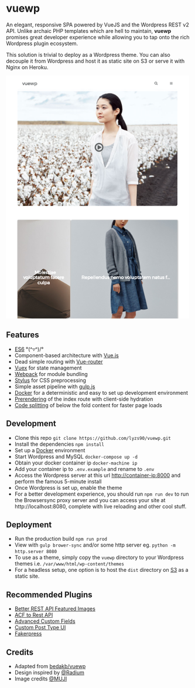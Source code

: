 # vuewp

An elegant, responsive SPA powered by VueJS and the Wordpress REST v2 API. Unlike archaic PHP templates which are hell to maintain, **vuewp** promises great developer experience while allowing you to tap onto the rich Wordpress plugin ecosystem.

This solution is trivial to deploy as a Wordpress theme. You can also decouple it from Wordpress and host it as static site on S3 or serve it with Nginx on Heroku.

<img src="./wp-content/themes/vuewp/screenshot.png" width="500">

## Features
- [ES6](https://github.com/lukehoban/es6features) °\(^▿^)/°
- Component-based architecture with [Vue.js](https://vuejs.org/)
- Dead simple routing with [Vue-router](https://router.vuejs.org/en/essentials/getting-started.html)
- [Vuex](https://vuex.vuejs.org/en/intro.html) for state management
- [Webpack](https://webpack.js.org/) for module bundling
- [Stylus](http://stylus-lang.com/) for CSS preprocessing
- Simple asset pipeline with [gulp.js](https://gulpjs.com/)
- [Docker](https://www.docker.com/what-docker) for a deterministic and easy to set up development environment
- [Prerendering](https://github.com/chrisvfritz/prerender-spa-plugin) of the index route with client-side hydration
- [Code splitting](https://webpack.js.org/guides/code-splitting/) of below the fold content for faster page loads


## Development

- Clone this repo `git clone https://github.com/lyzs90/vuewp.git`
- Install the dependencies `npm install`
- Set up a [Docker](https://www.docker.com/community-edition) environment
- Start Wordpress and MySQL `docker-compose up -d`
- Obtain your docker container ip `docker-machine ip`
- Add your container ip to `.env.example` and rename to `.env`
- Access the Wordpress server at this url [http://container-ip:8000](http://container-ip:8000) and perform the famous 5-minute install
- Once Wordpress is set up, enable the theme
- For a better development experience, you should run `npm run dev` to run the Browsersync proxy server and you can access your site at http://localhost:8080, complete with live reloading and other cool stuff.

## Deployment

- Run the production build `npm run prod`
- View with `gulp brower-sync` and/or some http server eg. `python -m http.server 8080`
- To use as a theme, simply copy the `vuewp` directory to your Wordpress themes i.e. `/var/www/html/wp-content/themes`
- For a headless setup, one option is to host the `dist` directory on [S3](http://docs.aws.amazon.com/AmazonS3/latest/dev/WebsiteHosting.html) as a static site.

## Recommended Plugins

- [Better REST API Featured Images](https://wordpress.org/plugins/better-rest-api-featured-images/)
- [ACF to Rest API](https://wordpress.org/plugins/acf-to-rest-api/)
- [Advanced Custom Fields](https://wordpress.org/plugins/advanced-custom-fields/)
- [Custom Post Type UI](https://wordpress.org/plugins/custom-post-type-ui/)
- [Fakerpress](https://wordpress.org/plugins/fakerpress/)

## Credits
- Adapted from [bedakb/vuewp](https://github.com/bedakb/vuewp.git)
- Design inspired by [@Radium](https://dribbble.com/shots/3102550-Egloo)
- Image credits [@MUJI](http://www.muji.com/sg/)
